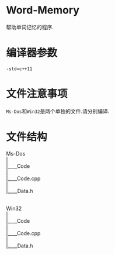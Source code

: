 # Word-Memory
  帮助单词记忆的程序.
# 编译器参数
`-std=c++11`
# 文件注意事项
 `Ms-Dos`和`Win32`是两个单独的文件.请分别编译.
# 文件结构
  Ms-Dos<br>
  |<br>
  |____Code<br>
       |<br>
       |____Code.cpp<br>
       |<br>
       |____Data.h<br><br>
      
   
  Win32<br>
  |<br>
  |____Code<br>
       |<br>
       |____Code.cpp<br>
       |<br>
       |____Data.h<br><br>
